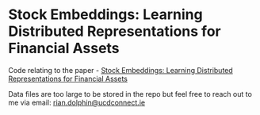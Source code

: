 # Stock Embeddings: Learning Distributed Representations for Financial Assets

Code relating to the paper - [Stock Embeddings: Learning Distributed Representations for Financial Assets](https://arxiv.org/pdf/2202.08968.pdf)

Data files are too large to be stored in the repo but feel free to reach out to me via email: rian.dolphin@ucdconnect.ie
